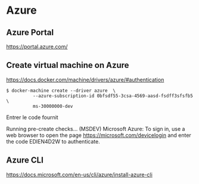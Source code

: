 # Azure

## Azure Portal

https://portal.azure.com/

## Create virtual machine on Azure

https://docs.docker.com/machine/drivers/azure/#authentication

```
$ docker-machine create --driver azure  \
          --azure-subscription-id 0bfsdf55-3csa-4569-aasd-fsdff3sfsfb5 \
          ms-30000000-dev
```



Entrer le code fournit

Running pre-create checks...
(MSDEV) Microsoft Azure: To sign in, use a web browser to open the page https://microsoft.com/devicelogin
and enter the code EDIEN4D2W to authenticate.

## Azure CLI

https://docs.microsoft.com/en-us/cli/azure/install-azure-cli




